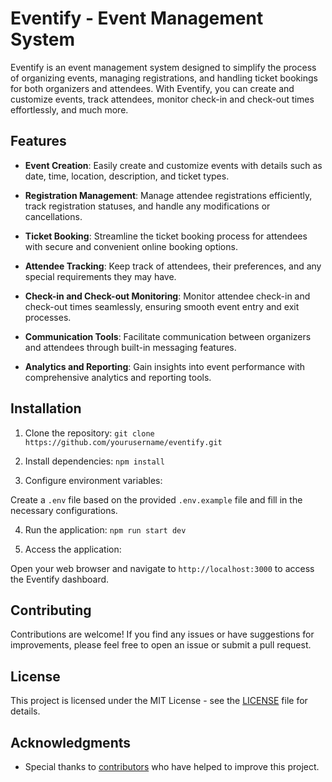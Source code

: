 # Eventify - Event Management System

Eventify is an event management system designed to simplify the process of organizing events, managing registrations, and handling ticket bookings for both organizers and attendees. With Eventify, you can create and customize events, track attendees, monitor check-in and check-out times effortlessly, and much more.

## Features

- **Event Creation**: Easily create and customize events with details such as date, time, location, description, and ticket types.
  
- **Registration Management**: Manage attendee registrations efficiently, track registration statuses, and handle any modifications or cancellations.

- **Ticket Booking**: Streamline the ticket booking process for attendees with secure and convenient online booking options.

- **Attendee Tracking**: Keep track of attendees, their preferences, and any special requirements they may have.

- **Check-in and Check-out Monitoring**: Monitor attendee check-in and check-out times seamlessly, ensuring smooth event entry and exit processes.

- **Communication Tools**: Facilitate communication between organizers and attendees through built-in messaging features.

- **Analytics and Reporting**: Gain insights into event performance with comprehensive analytics and reporting tools.

## Installation

1. Clone the repository: `git clone https://github.com/yourusername/eventify.git`

2. Install dependencies: `npm install`

3. Configure environment variables:

Create a `.env` file based on the provided `.env.example` file and fill in the necessary configurations.

4. Run the application: `npm run start dev`

5. Access the application:

Open your web browser and navigate to `http://localhost:3000` to access the Eventify dashboard.

## Contributing

Contributions are welcome! If you find any issues or have suggestions for improvements, please feel free to open an issue or submit a pull request.

## License

This project is licensed under the MIT License - see the [LICENSE](LICENSE) file for details.

## Acknowledgments

- Special thanks to [contributors](CONTRIBUTORS.md) who have helped to improve this project.
